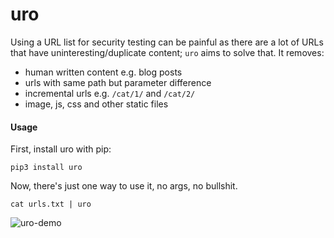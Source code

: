 # uro
Using a URL list for security testing can be painful as there are a lot of URLs that have uninteresting/duplicate content; `uro` aims to solve that. It removes:
- human written content e.g. blog posts
- urls with same path but parameter difference
- incremental urls e.g. `/cat/1/` and `/cat/2/`
- image, js, css and other static files
 
#### Usage
First, install uro with pip:
```
pip3 install uro
```
Now, there's just one way to use it, no args, no bullshit.
```
cat urls.txt | uro
```

![uro-demo](https://i.ibb.co/x2tWCC5/uro-demo.png)
